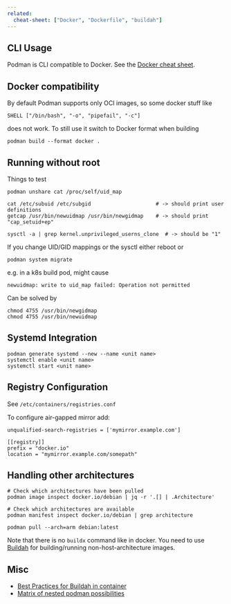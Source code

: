 ```yaml
---
related:
  cheat-sheet: ["Docker", "Dockerfile", "buildah"]
---
```


## CLI Usage

Podman is CLI compatible to Docker. See the [Docker cheat sheet](/cheat-sheet/Docker).

## Docker compatibility

By default Podman supports only OCI images, so some docker stuff like

    SHELL ["/bin/bash", "-o", "pipefail", "-c"]

does not work. To still use it switch to Docker format when building

    podman build --format docker .

## Running without root

Things to test

    podman unshare cat /proc/self/uid_map

    cat /etc/subuid /etc/subgid                     # -> should print user definitions
    getcap /usr/bin/newuidmap /usr/bin/newgidmap    # -> should print "cap_setuid+ep"

    sysctl -a | grep kernel.unprivileged_userns_clone  # -> should be "1"

If you change UID/GID mappings or the sysctl either reboot or

    podman system migrate

e.g. in a k8s build pod, might cause

    newuidmap: write to uid_map failed: Operation not permitted

Can be solved by

    chmod 4755 /usr/bin/newgidmap
    chmod 4755 /usr/bin/newuidmap

## Systemd Integration

    podman generate systemd --new --name <unit name>
    systemctl enable <unit name>
    systemctl start <unit name>

## Registry Configuration

See `/etc/containers/registries.conf`

To configure air-gapped mirror add:

    unqualified-search-registries = ['mymirror.example.com']

    [[registry]]
    prefix = "docker.io"
    location = "mymirror.example.com/somepath"

## Handling other architectures

    # Check which architectures have been pulled
    podman image inspect docker.io/debian | jq -r '.[] | .Architecture'

    # Check which architectures are available
    podman manifest inspect docker.io/debian | grep architecture

    podman pull --arch=arm debian:latest

Note that there is no `buildx` command like in docker. You need to use [Buildah](https://github.com/lwindolf/lzone-cheat-sheets/blob/master/cheat-sheet/Container/Buildah.md#multi-architecture-builds)
for building/running non-host-architecture images.

## Misc

- [Best Practices for Buildah in container](https://developers.redhat.com/blog/2019/08/14/best-practices-for-running-buildah-in-a-container)
- [Matrix of nested podman possibilities](https://www.redhat.com/sysadmin/podman-inside-container)
